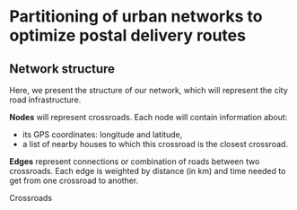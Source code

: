 # Partitioning of urban networks to optimize postal delivery routes

## Network structure
Here, we present the structure of our network, which will represent the city road infrastructure.

**Nodes** will represent crossroads. Each node will contain information about:
* its GPS coordinates: longitude and latitude,
* a list of nearby houses to which this crossroad is the closest crossroad.

**Edges** represent connections or combination of roads between two crossroads. 
Each edge is weighted by distance (in km) and time needed to get from one crossroad to another.
 
 
 Crossroads